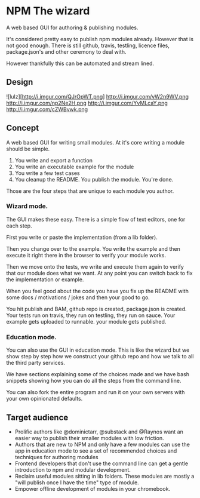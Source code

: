 # NPM The wizard

A web based GUI for authoring & publishing modules.

It's considered pretty easy to publish npm modules already. 
However that is not good enough. There is still github, travis,
testling, licence files, package.json's and other ceremony to 
deal with.

However thankfully this can be automated and stream lined.

## Design

![lulz][http://i.imgur.com/QJrOpWT.png]
http://i.imgur.com/vW2n9WV.png
http://i.imgur.com/np2Ne2H.png
http://i.imgur.com/YvMLcaY.png
http://i.imgur.com/cZWBvwk.png

## Concept

A web based GUI for writing small modules. At it's core writing
a module should be simple. 

 1. You write and export a function
 2. You write an executable example for the module
 3. You write a few test cases
 4. You cleanup the README. You publish the module. You're done.

Those are the four steps that are unique to each module you author.

### Wizard mode.

The GUI makes these easy. There is a simple flow of text editors,
one for each step. 

First you write or paste the implementation (from a lib folder). 

Then you change over to the example. You write the example and then execute it right there in the browser to verify your module works.

Then we move onto the tests, we write and execute them again to
verify that our module does what we want. At any point you can
switch back to fix the implementation or example.

When you feel good about the code you have you fix up the README
with some docs / motivations / jokes and then your good to go.

You hit publish and BAM, github repo is created, package.json is
created. Your tests run on travis, they run on testling, they run
on sauce. Your example gets uploaded to runnable. your module gets
published.

### Education mode.

You can also use the GUI in education mode. This is like the wizard
but we show step by step how we construct your github repo and how
we talk to all the third party services.

We have sections explaining some of the choices made and we have 
bash snippets showing how you can do all the steps from the command
line.

You can also fork the entire program and run it on your own servers
with your own opinionated defaults.

## Target audience

 - Prolific authors like @dominictarr, @substack and @Raynos want
    an easier way to publish their smaller modules with low friction.
 - Authors that are new to NPM and only have a few modules can use
    the app in education mode to see a set of recommended choices
    and techniques for authoring modules
 - Frontend developers that don't use the command line can get a
    gentle introduction to npm and modular development.
 - Reclaim useful modules sitting in lib folders. These modules are
    mostly a "will publish once I have the time" type of module.
 - Empower offline development of modules in your chromebook.

